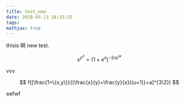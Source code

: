 ```yaml
---
title: test_new
date: 2018-03-13 16:33:25
tags:
mathjax: true
---
```


thisis 啊 new test.


$$
x^{y^z}=(1+e^x)^{-2xy^w}
$$

vvv


$$
f([\frac{1+\{x,y\}}{(\frac{x}{y}+\frac{y}{x})(u+1)}+a]^{3\2})
$$


eefwf